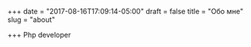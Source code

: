 +++
date = "2017-08-16T17:09:14-05:00"
draft = false
title = "Обо мне"
slug = "about"

+++
Php developer
